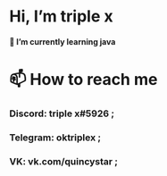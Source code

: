 # Hi, I’m triple x
#### 🌱 I’m currently learning java

# 📫 How to reach me <br>
### **Discord: triple x#5926 ;**
### **Telegram: oktriplex ;** 
###  **VK: vk.com/quincystar ;** 
